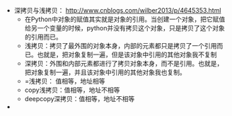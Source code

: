 - 深拷贝与浅拷贝： http://www.cnblogs.com/wilber2013/p/4645353.html
  - 在Python中对象的赋值其实就是对象的引用。当创建一个对象，把它赋值给另一个变量的时候，python并没有拷贝这个对象，只是拷贝了这个对象的引用而已。
  - 浅拷贝：拷贝了最外围的对象本身，内部的元素都只是拷贝了一个引用而已。也就是，把对象复制一遍，但是该对象中引用的其他对象我不复制
  - 深拷贝：外围和内部元素都进行了拷贝对象本身，而不是引用。也就是，把对象复制一遍，并且该对象中引用的其他对象我也复制。
  - =浅拷贝： 值相等，地址相等 
  - copy浅拷贝：值相等，地址不相等 
  - deepcopy深拷贝：值相等，地址不相等
- 
